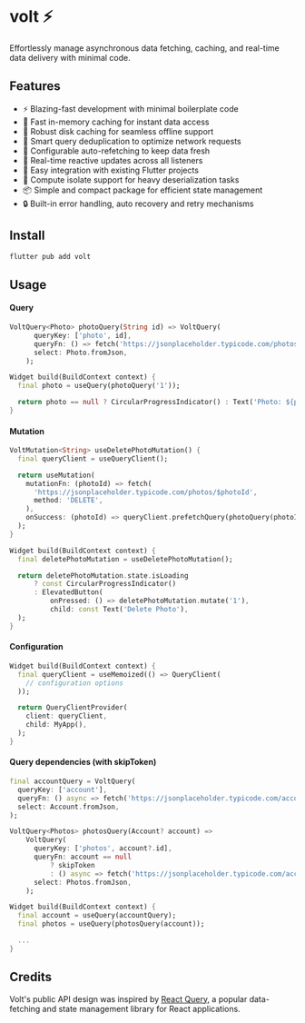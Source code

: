 # volt ⚡️

Effortlessly manage asynchronous data fetching, caching, and real-time data delivery with minimal
code.

## Features

- ⚡️ Blazing-fast development with minimal boilerplate code
- 🚀 Fast in-memory caching for instant data access
- 💾 Robust disk caching for seamless offline support
- 🔄 Smart query deduplication to optimize network requests
- 🔮 Configurable auto-refetching to keep data fresh
- 📡 Real-time reactive updates across all listeners
- 🧩 Easy integration with existing Flutter projects
- 🧠 Compute isolate support for heavy deserialization tasks
- 📦 Simple and compact package for efficient state management
- 🔒 Built-in error handling, auto recovery and retry mechanisms

## Install

```bash
flutter pub add volt
```

## Usage

#### Query

```dart
VoltQuery<Photo> photoQuery(String id) => VoltQuery(
      queryKey: ['photo', id],
      queryFn: () => fetch('https://jsonplaceholder.typicode.com/photos/$id'),
      select: Photo.fromJson,
    );

Widget build(BuildContext context) {
  final photo = useQuery(photoQuery('1'));

  return photo == null ? CircularProgressIndicator() : Text('Photo: ${photo.title}');
}
```

#### Mutation

```dart
VoltMutation<String> useDeletePhotoMutation() {
  final queryClient = useQueryClient();

  return useMutation(
    mutationFn: (photoId) => fetch(
      'https://jsonplaceholder.typicode.com/photos/$photoId',
      method: 'DELETE',
    ),
    onSuccess: (photoId) => queryClient.prefetchQuery(photoQuery(photoId)),
  );
}

Widget build(BuildContext context) {
  final deletePhotoMutation = useDeletePhotoMutation();

  return deletePhotoMutation.state.isLoading
      ? const CircularProgressIndicator()
      : ElevatedButton(
          onPressed: () => deletePhotoMutation.mutate('1'),
          child: const Text('Delete Photo'),
  );
}
```

#### Configuration

```dart
Widget build(BuildContext context) {
  final queryClient = useMemoized(() => QueryClient(
    // configuration options
  ));

  return QueryClientProvider(
    client: queryClient,
    child: MyApp(),
  );
}
```

#### Query dependencies (with skipToken)

```dart
final accountQuery = VoltQuery(
  queryKey: ['account'],
  queryFn: () async => fetch('https://jsonplaceholder.typicode.com/account/1'),
  select: Account.fromJson,
);

VoltQuery<Photos> photosQuery(Account? account) =>
    VoltQuery(
      queryKey: ['photos', account?.id],
      queryFn: account == null
          ? skipToken
          : () async => fetch('https://jsonplaceholder.typicode.com/account/${account.id}/photos/'),
      select: Photos.fromJson,
    );

Widget build(BuildContext context) {
  final account = useQuery(accountQuery);
  final photos = useQuery(photosQuery(account));

  ...
}
```

## Credits

Volt's public API design was inspired by [React Query](https://tanstack.com/query/latest), a popular data-fetching and state management library for React applications.
